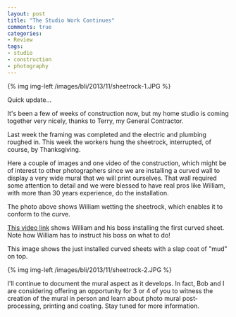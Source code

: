 ```yaml
---
layout: post
title: "The Studio Work Continues"
comments: true
categories:
- Review
tags:
- studio
- construction
- photography
---
```


{% img img-left /images/bli/2013/11/sheetrock-1.JPG %}

Quick update...

It's been a few of weeks of construction now, but my home studio is coming together very nicely, thanks to Terry, my General Contractor. 

Last week the framing was completed and the electric and plumbing roughed in. This week the workers hung the sheetrock, interrupted, of course, by Thanksgiving. 

Here a couple of images and one video of the construction, which might be of interest to other photographers since we are installing a curved wall to display a very wide mural that we will print ourselves. That wall required some attention to detail and we were blessed to have real pros like William, with more than 30 years experience, do the installation.

The photo above shows William wetting the sheetrock, which enables it to conform to the curve.

[This video link](http://youtu.be/PtQNh7smzxA) shows William and his boss installing the first curved sheet. Note how William has to instruct his boss on what to do!

This image shows the just installed curved sheets with a slap coat of "mud" on top. 

{% img img-left /images/bli/2013/11/sheetrock-2.JPG %}

I'll continue to document the mural aspect as it develops. In fact, Bob and I are considering offering an opportunity for 3 or 4 of you to witness the creation of the mural in person and learn about photo mural post-processing, printing and coating. Stay tuned for more information. 




